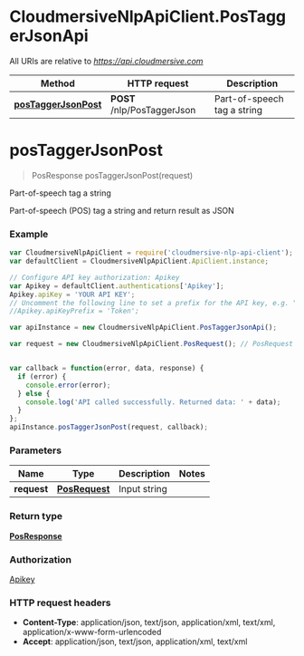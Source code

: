 # CloudmersiveNlpApiClient.PosTaggerJsonApi

All URIs are relative to *https://api.cloudmersive.com*

Method | HTTP request | Description
------------- | ------------- | -------------
[**posTaggerJsonPost**](PosTaggerJsonApi.md#posTaggerJsonPost) | **POST** /nlp/PosTaggerJson | Part-of-speech tag a string


<a name="posTaggerJsonPost"></a>
# **posTaggerJsonPost**
> PosResponse posTaggerJsonPost(request)

Part-of-speech tag a string

Part-of-speech (POS) tag a string and return result as JSON

### Example
```javascript
var CloudmersiveNlpApiClient = require('cloudmersive-nlp-api-client');
var defaultClient = CloudmersiveNlpApiClient.ApiClient.instance;

// Configure API key authorization: Apikey
var Apikey = defaultClient.authentications['Apikey'];
Apikey.apiKey = 'YOUR API KEY';
// Uncomment the following line to set a prefix for the API key, e.g. "Token" (defaults to null)
//Apikey.apiKeyPrefix = 'Token';

var apiInstance = new CloudmersiveNlpApiClient.PosTaggerJsonApi();

var request = new CloudmersiveNlpApiClient.PosRequest(); // PosRequest | Input string


var callback = function(error, data, response) {
  if (error) {
    console.error(error);
  } else {
    console.log('API called successfully. Returned data: ' + data);
  }
};
apiInstance.posTaggerJsonPost(request, callback);
```

### Parameters

Name | Type | Description  | Notes
------------- | ------------- | ------------- | -------------
 **request** | [**PosRequest**](PosRequest.md)| Input string | 

### Return type

[**PosResponse**](PosResponse.md)

### Authorization

[Apikey](../README.md#Apikey)

### HTTP request headers

 - **Content-Type**: application/json, text/json, application/xml, text/xml, application/x-www-form-urlencoded
 - **Accept**: application/json, text/json, application/xml, text/xml

